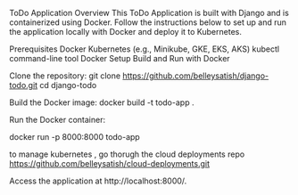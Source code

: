 ToDo Application
Overview
This ToDo Application is built with Django and is containerized using Docker. Follow the instructions below to set up and run the application locally with Docker and deploy it to Kubernetes.

Prerequisites
Docker
Kubernetes (e.g., Minikube, GKE, EKS, AKS)
kubectl command-line tool
Docker Setup
Build and Run with Docker

Clone the repository:
git clone https://github.com/belleysatish/django-todo.git
cd django-todo


Build the Docker image:
docker build -t todo-app .

Run the Docker container:

docker run -p 8000:8000 todo-app

to manage kubernetes , go thorugh the cloud deployments repo https://github.com/belleysatish/cloud-deployments.git

Access the application at http://localhost:8000/.
